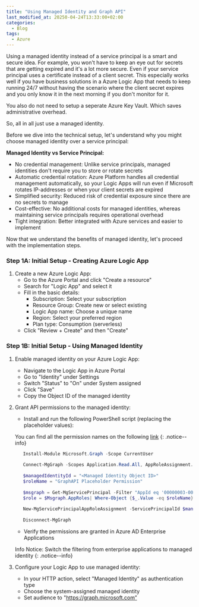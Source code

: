 ```yaml
---
title: "Using Managed Identity and Graph API"
last_modified_at: 20250-04-24T13:33:00+02:00
categories:
  - Blog
tags:
  - Azure
---
```



Using a managed identity instead of a service principal is a smart and secure idea. For example, you won't have to keep an eye out for secrets that are getting expired and it's a lot more secure. Even if your service principal uses a certificate instead of a client secret. This especially works well if you have business solutions in a Azure Logic App that needs to keep running 24/7 without having the scenario where the client secret expires and you only know it in the next morning if you don't monitor for it.

You also do not need to setup a seperate Azure Key Vault. Which saves administrative overhead. 

So, all in all just use a managed identity.

Before we dive into the technical setup, let's understand why you might choose managed identity over a service principal:

**Managed Identity vs Service Principal:**

- No credential management: Unlike service principals, managed identities don't require you to store or rotate secrets
- Automatic credential rotation: Azure Platform handles all credential management automatically, so your Logic Apps will run even if Microsoft rotates IP-addresses or when your client secrets are expired
- Simplified security: Reduced risk of credential exposure since there are no secrets to manage
- Cost-effective: No additional costs for managed identities, whereas maintaining service principals requires operational overhead
- Tight integration: Better integrated with Azure services and easier to implement

Now that we understand the benefits of managed identity, let's proceed with the implementation steps.

### **Step 1A: Initial Setup - Creating Azure Logic App**

1. Create a new Azure Logic App:
    - Go to the Azure Portal and click "Create a resource"
    - Search for "Logic App" and select it
    - Fill in the basic details:
        - Subscription: Select your subscription
        - Resource Group: Create new or select existing
        - Logic App name: Choose a unique name
        - Region: Select your preferred region
        - Plan type: Consumption (serverless)
    - Click "Review + Create" and then "Create"

### **Step 1B: Initial Setup - Using Managed Identity**

1. Enable managed identity on your Azure Logic App:
    - Navigate to the Logic App in Azure Portal
    - Go to "Identity" under Settings
    - Switch "Status" to "On" under System assigned
    - Click "Save"
    - Copy the Object ID of the managed identity
2. Grant API permissions to the managed identity:
    - Install and run the following PowerShell script (replacing the placeholder values):
    
    You can find all the permission names on the following [link](https://graphpermissions.merill.net/permission/)
   {: .notice--info}

     ```powershell
        Install-Module Microsoft.Graph -Scope CurrentUser
        
        Connect-MgGraph -Scopes Application.Read.All, AppRoleAssignment.ReadWrite.All, RoleManagement.ReadWrite.Directory
        
        $managedIdentityId = "<Managed Identity Object ID>"
        $roleName = "GraphAPI Placeholder Permission"
        
        $msgraph = Get-MgServicePrincipal -Filter "AppId eq '00000003-0000-0000-c000-000000000000'"
        $role = $Msgraph.AppRoles| Where-Object {$_.Value -eq $roleName} 
        
        New-MgServicePrincipalAppRoleAssignment -ServicePrincipalId $managedIdentityId -PrincipalId $managedIdentityId -ResourceId $msgraph.Id -AppRoleId $role.Id
         
        Disconnect-MgGraph
      ```
        
    - Verify the permissions are granted in Azure AD Enterprise Applications
    
   Info Notice: Switch the filtering from enterprise applications to managed identity
    {: .notice--info}

4. Configure your Logic App to use managed identity:
    - In your HTTP action, select "Managed Identity" as authentication type
    - Choose the system-assigned managed identity
    - Set audience to "https://graph.microsoft.com”
